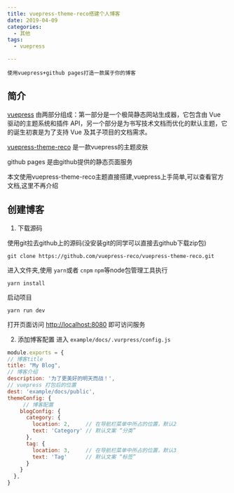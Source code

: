 ```yaml
---
title: vuepress-theme-reco搭建个人博客
date: 2019-04-09
categories:
  - 其他
tags:
  - vuepress

---
```


``` tip
使用vuepress+github pages打造一款属于你的博客
```
<!-- more -->
## 简介


[vuepress](https://vuepress.vuejs.org/zh/) 由两部分组成：第一部分是一个极简静态网站生成器，它包含由 Vue 驱动的主题系统和插件 API，另一个部分是为书写技术文档而优化的默认主题，它的诞生初衷是为了支持 Vue 及其子项目的文档需求。

[vuepress-theme-reco](https://vuepress-theme-reco.recoluan.com) 是一款vuepress的主题皮肤

github pages 是由github提供的静态页面服务

本文使用vuepress-theme-reco主题直接搭建,vuepress上手简单,可以查看官方文档,这里不再介绍


## 创建博客
1. 下载源码

使用git拉去github上的源码(没安装git的同学可以直接去github下载zip包)
```
git clone https://github.com/vuepress-reco/vuepress-theme-reco.git
```

进入文件夹,使用 `yarn`或者 `cnpm` `npm`等node包管理工具执行
```
yarn install
```

启动项目
```
yarn run dev
```

打开页面访问 [http://localhost:8080](http://localhost:8080) 即可访问服务

2. 添加博客配置
进入 `example/docs/.vurpress/config.js`

```js
module.exports = {
// 博客title
title: "My Blog",
// 博客介绍
description: '为了更美好的明天而战！',
// vuepress 打包后的位置
dest: 'example/docs/public',
themeConfig: {
     // 博客配置
    blogConfig: {
      category: {
        location: 2,     // 在导航栏菜单中所占的位置，默认2
        text: 'Category' // 默认文案 “分类”
      },
      tag: {
        location: 3,     // 在导航栏菜单中所占的位置，默认3
        text: 'Tag'      // 默认文案 “标签”
      }
    }
  },
}

```
